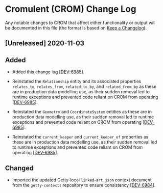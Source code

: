 # Cromulent (CROM) Change Log

Any notable changes to CROM that affect either functionality or output will be documented in this file (the format is based on [Keep a Changelog](https://keepachangelog.com/en/1.0.0/)).

## [Unreleased] 2020-11-03

## Added

* Added this change log [[DEV-6985](https://jira.getty.edu/browse/DEV-6985)].

* Reinstated the `Relationship` entity and its associated properties `relates_to`, `relates_from`, `related_to_by`, and `related_from_by` as these are in production data modelling use, as their sudden removal led to runtime exceptions and prevented code reliant on CROM from operating [[DEV-6985](https://jira.getty.edu/browse/DEV-6985)].

* Reinstated the `Geometry` and `CoordinateSystem` entities as these are in production data modelling use, as their sudden removal led to runtime exceptions and prevented code reliant on CROM from operating [[DEV-6985](https://jira.getty.edu/browse/DEV-6985)].

* Reinstated the `current_keeper` and `current_keeper_of` properties as these are in production data modelling use, as their sudden removal led to runtime exceptions and prevented code reliant on CROM from operating [[DEV-6985](https://jira.getty.edu/browse/DEV-6985)].

## Changed

* Imported the updated Getty-local `linked-art.json` context document from the `getty-contexts` repository to ensure consistency [[DEV-6984](https://jira.getty.edu/browse/DEV-6984)].
